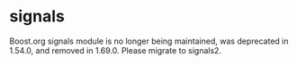 # signals
Boost.org signals module is no longer being maintained, was deprecated in 1.54.0, and removed in 1.69.0.  Please migrate to signals2.

